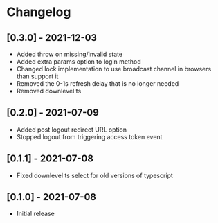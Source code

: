 # Changelog

## [0.3.0] - 2021-12-03

- Added throw on missing/invalid state
- Added extra params option to login method
- Changed lock implementation to use broadcast channel in browsers than support it
- Removed the 0-1s refresh delay that is no longer needed
- Removed downlevel ts

## [0.2.0] - 2021-07-09

- Added post logout redirect URL option
- Stopped logout from triggering access token event

## [0.1.1] - 2021-07-08

- Fixed downlevel ts select for old versions of typescript

## [0.1.0] - 2021-07-08

- Initial release
